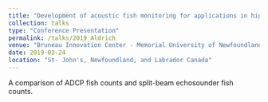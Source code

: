 ```yaml
---
title: "Development of acoustic fish monitoring for applications in high-energy tidal channels"
collection: talks
type: "Conference Presentation"
permalink: /talks/2019_Aldrich
venue: "Bruneau Innovation Center - Memorial University of Newfoundland and Labrador"
date: 2019-03-24
location: "St- John's, Newfoundland, and Labrador Canada"
---
```


A comparison of ADCP fish counts and split-beam echosounder fish counts.
